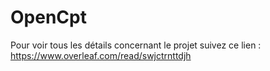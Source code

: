 # OpenCpt

Pour voir tous les détails concernant le projet suivez ce lien : https://www.overleaf.com/read/swjctrnttdjh
